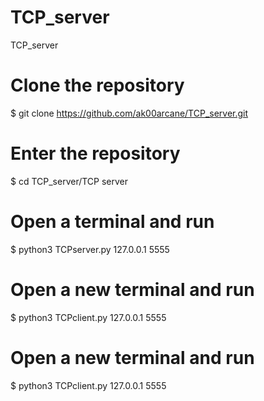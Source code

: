 # TCP_server
TCP_server
# Clone the repository
$ git clone https://github.com/ak00arcane/TCP_server.git

# Enter the repository
$ cd TCP_server/TCP server

# Open a terminal and run
$ python3 TCPserver.py 127.0.0.1 5555

# Open a new terminal and run 
$ python3 TCPclient.py 127.0.0.1 5555

# Open a new terminal and run
$ python3 TCPclient.py 127.0.0.1 5555
